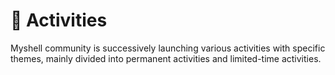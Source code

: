 # 🎉 Activities

Myshell community is successively launching various activities with specific themes, mainly divided into permanent activities and limited-time activities.